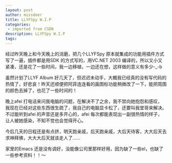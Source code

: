 ```yaml
---
layout: post
author: missdeer
title: LLYFSpy W.I.P
categories: 
 - imported from CSDN
description: LLYFSpy W.I.P
tags: 
---
```


经过昨天晚上和今天晚上的消磨，把几个LLYFSpy 原本就集成的功能用插件方式写了一遍，插件都是用SDK 的方式写的，用VC.NET 2003 编译的，所以又小又紧凑，还是花了一些时间，我一边移植，一边还在想，这样做的意义有多少-\_-b

虽然计划了LLYF Album 好几天了，但迟迟未动手，大概我已经真的没有写代码的热情了，好悲哀！昨天还顺便把阿菲连连看的画图标功能稍微改了一下，能把周围的颜色去掉了，也花了一些时间的！

晚上afei 打电话来问我电脑的问题，在解决不了之余，我不禁向她抱怨和感叹，我现在已经对这些东西很生疏了，我自己的电脑显卡松了，还要叫我堂哥来解决。不过能听到afei 的声音还是多开心的，afei 每次都能表现出一副很热情的样子，让人被她感染，不知不觉也会觉得开心。

今后几天的日程还是有点挤，明天跑亲戚，后天跑亲戚，大后天待客，大大后天去求神拜佛，大大大后天就该走人了……

家里的Emacs 还是没有调好，没能像公司里那样好用，因为缺了一些el，也缺了一些参考资料！！～
